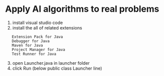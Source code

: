 # Apply AI algorithms to real problems

1. install visual studio code
2. install the all of related extensions

```
   Extension Pack for Java
   Debugger for Java
   Maven for Java
   Project Manager for Java
   Test Runner for Java
```

3. open Launcher.java in launcher folder
4. click Run (below public class Launcher line)
